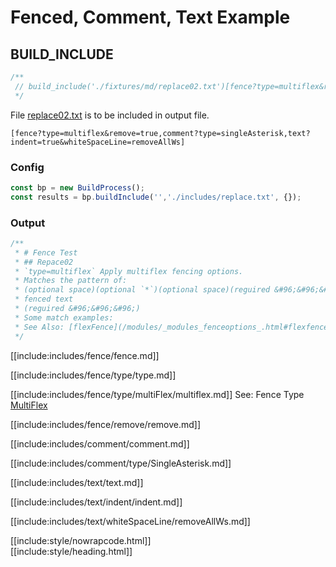# Fenced, Comment, Text Example

## BUILD_INCLUDE

<div class="nowrapcode">

```js
/**
 // build_include('./fixtures/md/replace02.txt')[fence?type=multiflex&remove=true,comment?type=singleAsterisk,text?indent=true&whiteSpaceLine=removeAllWs]
 */
```

</div>

File [replace02.txt](replacements/replace02.txt.html) is to be included in output file.


<div class="nowrapcode">

```text
[fence?type=multiflex&remove=true,comment?type=singleAsterisk,text?indent=true&whiteSpaceLine=removeAllWs]
```

</div>

### Config

````js
const bp = new BuildProcess();
const results = bp.buildInclude('','./includes/replace.txt', {});
````


### Output

<div class="nowrapcode">

```js
/**
 * # Fence Test
 * ## Repace02
 * `type=multiflex` Apply multiflex fencing options.  
 * Matches the pattern of:  
 * (optional space)(optional `*`)(optional space)(reguired &#96;&#96;&#96;(optional type)
 * fenced text
 * (reguired &#96;&#96;&#96;)
 * Some match examples:
 * See Also: [flexFence](/modules/_modules_fenceoptions_.html#flexfence)  
 */
```

</div>


[[include:includes/fence/fence.md]]

[[include:includes/fence/type/type.md]]

[[include:includes/fence/type/multiFlex/multiflex.md]]
See: Fence Type [MultiFlex](/build-include/pages/Docs/Main/Options/fence/type/MultiFlex/index.html)

[[include:includes/fence/remove/remove.md]]

[[include:includes/comment/comment.md]]

[[include:includes/comment/type/SingleAsterisk.md]]

[[include:includes/text/text.md]]

[[include:includes/text/indent/indent.md]]

[[include:includes/text/whiteSpaceLine/removeAllWs.md]]

[[include:style/nowrapcode.html]]  
[[include:style/heading.html]]